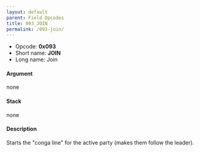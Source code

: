 ```yaml
---
layout: default
parent: Field Opcodes
title: 093_JOIN
permalink: /093-join/
---
```


-   Opcode: **0x093**
-   Short name: **JOIN**
-   Long name: Join

#### Argument

none

#### Stack

none

#### Description

Starts the "conga line" for the active party (makes them follow the leader).
